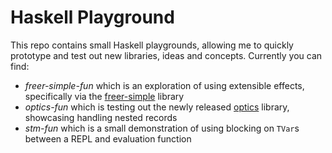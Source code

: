 # Haskell Playground
This repo contains small Haskell playgrounds, allowing me to quickly prototype and test out new libraries, ideas and concepts. Currently you can find:

- *freer-simple-fun* which is an exploration of using extensible effects, specifically via the [freer-simple](http://hackage.haskell.org/package/freer-simple) library
- *optics-fun* which is testing out the newly released [optics](https://hackage.haskell.org/package/optics) library, showcasing handling nested records
- *stm-fun* which is a small demonstration of using blocking on `TVar`s between a REPL and evaluation function
